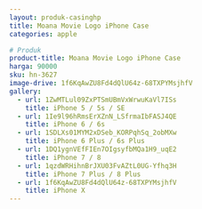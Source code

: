 ```yaml
---
layout: produk-casinghp
title: Moana Movie Logo iPhone Case
categories: apple

# Produk
product-title: Moana Movie Logo iPhone Case
harga: 90000
sku: hn-3627
image-drive: 1f6KqAwZU8Fd4dQlU64z-68TXPYMsjhfV
gallery:
  - url: 1ZwMTLul09ZxPTSmUBmVxWrwuKaVl7ISs
    title: iPhone 5 / 5s / SE
  - url: 1Ie9l96hRmsErXZnN_LSfrmaIbFASJ4QE
    title: iPhone 6 / 6s
  - url: 1SDLXs01MYM2xDSeb_KORPqhSq_2obMXw
    title: iPhone 6 Plus / 6s Plus
  - url: 1DQ1ygnVEfFIEn7OIgsyfbMQa1H9_uqE2
    title: iPhone 7 / 8
  - url: 1qzdWRHihnBrJXU03FvAZtL0UG-Yfhq3H
    title: iPhone 7 Plus / 8 Plus
  - url: 1f6KqAwZU8Fd4dQlU64z-68TXPYMsjhfV
    title: iPhone X
---
```

